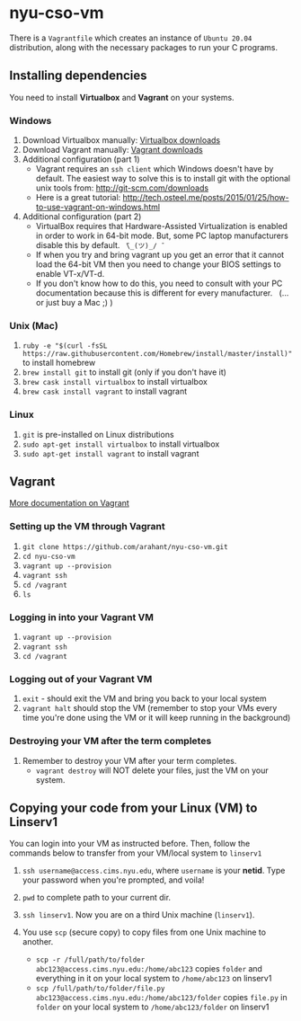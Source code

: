 # nyu-cso-vm

There is a `Vagrantfile` which creates an instance of `Ubuntu 20.04` distribution, along with the necessary packages to run your C programs.

## Installing dependencies

You need to install **Virtualbox** and **Vagrant** on your systems.

### Windows

1. Download Virtualbox manually: [Virtualbox downloads](https://www.virtualbox.org/wiki/Downloads)
1. Download Vagrant manually: [Vagrant downloads](https://www.vagrantup.com/downloads.html)
1. Additional configuration (part 1)
    - Vagrant requires an `ssh client` which Windows doesn't have by default. The easiest way to solve this is to install git with the optional unix tools from: http://git-scm.com/downloads
    - Here is a great tutorial: http://tech.osteel.me/posts/2015/01/25/how-to-use-vagrant-on-windows.html
1. Additional configuration (part 2)
    - VirtualBox requires that Hardware-Assisted Virtualization is enabled in order to work in 64-bit mode. But, some PC laptop manufacturers disable this by default. ` ̄\_(ツ)_/ ̄`
    - If when you try and bring vagrant up you get an error that it cannot load the 64-bit VM then you need to change your BIOS settings to enable VT-x/VT-d.
    - If you don't know how to do this, you need to consult with your PC
    documentation because this is different for every manufacturer.   (... or just buy a Mac ;) )


### Unix (Mac)

1. `ruby -e "$(curl -fsSL https://raw.githubusercontent.com/Homebrew/install/master/install)"` to install homebrew
1. `brew install git` to install git (only if you don't have it)
1. `brew cask install virtualbox` to install virtualbox
1. `brew cask install vagrant` to install vagrant

### Linux

1. `git` is pre-installed on Linux distributions
1. `sudo apt-get install virtualbox` to install virtualbox
1. `sudo apt-get install vagrant` to install vagrant

## Vagrant

[More documentation on Vagrant](https://www.vagrantup.com/docs)

### Setting up the VM through Vagrant
1. `git clone https://github.com/arahant/nyu-cso-vm.git`
1. `cd nyu-cso-vm`
1. `vagrant up --provision`
1. `vagrant ssh`
1. `cd /vagrant`
1. `ls`

### Logging in into your Vagrant VM

1. `vagrant up --provision`
1. `vagrant ssh`
1. `cd /vagrant`

### Logging out of your Vagrant VM

1. `exit` - should exit the VM and bring you back to your local system
1. `vagrant halt` should stop the VM (remember to stop your VMs every time you're done using the VM or it will keep running in the background)

### Destroying your VM after the term completes

1. Remember to destroy your VM after your term completes.
    - `vagrant destroy` will NOT delete your files, just the VM on your system.

## Copying your code from your Linux (VM) to Linserv1

You can login into your VM as instructed before. Then, follow the commands below to transfer from your VM/local system to `linserv1`

1. `ssh username@access.cims.nyu.edu`, where `username` is your **netid**. Type your password when you're prompted, and voila!

1. `pwd` to complete path to your current dir.

1. `ssh linserv1`. Now you are on a third Unix machine (`linserv1`).

1. You use `scp` (secure copy) to copy files from one Unix machine to another.
    - `scp -r /full/path/to/folder abc123@access.cims.nyu.edu:/home/abc123` copies `folder` and everything in it on your local system to `/home/abc123` on linserv1
    - `scp /full/path/to/folder/file.py abc123@access.cims.nyu.edu:/home/abc123/folder` copies `file.py` in `folder` on your local system to `/home/abc123/folder` on linserv1
